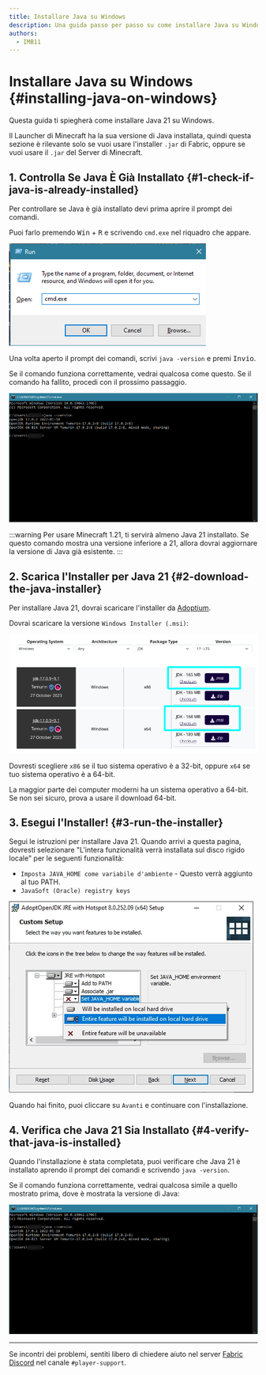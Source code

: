 ```yaml
---
title: Installare Java su Windows
description: Una guida passo per passo su come installare Java su Windows.
authors:
  - IMB11
---
```


# Installare Java su Windows {#installing-java-on-windows}

Questa guida ti spiegherà come installare Java 21 su Windows.

Il Launcher di Minecraft ha la sua versione di Java installata, quindi questa sezione è rilevante solo se vuoi usare l'installer `.jar` di Fabric, oppure se vuoi usare il `.jar` del Server di Minecraft.

## 1. Controlla Se Java È Già Installato {#1-check-if-java-is-already-installed}

Per controllare se Java è già installato devi prima aprire il prompt dei comandi.

Puoi farlo premendo <kbd>Win</kbd> + <kbd>R</kbd> e scrivendo `cmd.exe` nel riquadro che appare.

![Dialogo Esegui su Windows che mostra "cmd.exe" scritto nella barra](/assets/players/installing-java/windows-run-dialog.png)

Una volta aperto il prompt dei comandi, scrivi `java -version` e premi <kbd>Invio</kbd>.

Se il comando funziona correttamente, vedrai qualcosa come questo. Se il comando ha fallito, procedi con il prossimo passaggio.

![Il prompt dei comandi con scritto "java -version"](/assets/players/installing-java/windows-java-version.png)

:::warning
Per usare Minecraft 1.21, ti servirà almeno Java 21 installato. Se questo comando mostra una versione inferiore a 21, allora dovrai aggiornare la versione di Java già esistente.
:::

## 2. Scarica l'Installer per Java 21 {#2-download-the-java-installer}

Per installare Java 21, dovrai scaricare l'installer da [Adoptium](https://adoptium.net/en-GB/temurin/releases/?os=windows\&package=jdk\&version=21).

Dovrai scaricare la versione `Windows Installer (.msi)`:

![La pagina di download di Adoptium con Windows Installer (.msi) evidenziato](/assets/players/installing-java/windows-download-java.png)

Dovresti scegliere `x86` se il tuo sistema operativo è a 32-bit, oppure `x64` se tuo sistema operativo è a 64-bit.

La maggior parte dei computer moderni ha un sistema operativo a 64-bit. Se non sei sicuro, prova a usare il download 64-bit.

## 3. Esegui l'Installer! {#3-run-the-installer}

Segui le istruzioni per installare Java 21. Quando arrivi a questa pagina, dovresti selezionare "L'intera funzionalità verrà installata sul disco rigido locale" per le seguenti funzionalità:

- `Imposta JAVA_HOME come variabile d'ambiente` - Questo verrà aggiunto al tuo PATH.
- `JavaSoft (Oracle) registry keys`

![Installer Java 21 con "Set JAVA\_HOME variable" e "JavaSoft (Oracle) registry keys" evidenziati](/assets/players/installing-java/windows-wizard-screenshot.png)

Quando hai finito, puoi cliccare su `Avanti` e continuare con l'installazione.

## 4. Verifica che Java 21 Sia Installato {#4-verify-that-java-is-installed}

Quando l'installazione è stata completata, puoi verificare che Java 21 è installato aprendo il prompt dei comandi e scrivendo `java -version`.

Se il comando funziona correttamente, vedrai qualcosa simile a quello mostrato prima, dove è mostrata la versione di Java:

![Il prompt dei comandi con scritto "java -version"](/assets/players/installing-java/windows-java-version.png)

---

Se incontri dei problemi, sentiti libero di chiedere aiuto nel server [Fabric Discord](https://discord.gg/v6v4pMv) nel canale `#player-support`.
